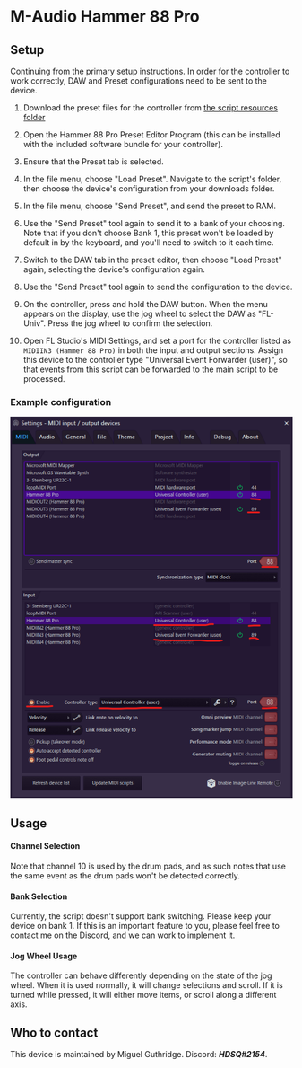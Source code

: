 
# M-Audio Hammer 88 Pro

## Setup

Continuing from the primary setup instructions. In order for the controller to
work correctly, DAW and Preset configurations need to be sent to the device.

1.  Download the preset files for the controller from
    [the script resources folder](../../../resources/device_configs/maudio/hammer88pro/)

2.  Open the Hammer 88 Pro Preset Editor Program (this can be installed with the
    included software bundle for your controller).

3.  Ensure that the Preset tab is selected.

4.  In the file menu, choose "Load Preset". Navigate to the script's folder, then
    choose the device's configuration from your downloads folder.

5.  In the file menu, choose "Send Preset", and send the preset to RAM.

6.  Use the "Send Preset" tool again to send it to a bank of your choosing.
    Note that if you don't choose Bank 1, this preset won't be loaded by default
    in by the keyboard, and you'll need to switch to it each time.

7.  Switch to the DAW tab in the preset editor, then choose "Load Preset" again,
    selecting the device's configuration again.

8.  Use the "Send Preset" tool again to send the configuration to the device.

9.  On the controller, press and hold the DAW button. When the menu appears on
    the display, use the jog wheel to select the DAW as "FL-Univ". Press the jog
    wheel to confirm the selection.

10. Open FL Studio's MIDI Settings, and set a port for the controller listed as
    `MIDIIN3 (Hammer 88 Pro)` in both the input and output sections. Assign this
    device to the controller type "Universal Event Forwarder (user)", so that
    events from this script can be forwarded to the main script to be processed.

### Example configuration

![A screenshot of FL Studio's MIDI Settings window, showing a correct configuration](./images/hammer_88_pro_setup.png)

## Usage

#### Channel Selection
Note that channel 10 is used by the drum pads, and as such notes that use the
same event as the drum pads won't be detected correctly.

#### Bank Selection
Currently, the script doesn't support bank switching. Please keep your device on
bank 1. If this is an important feature to you, please feel free to contact me
on the Discord, and we can work to implement it.

#### Jog Wheel Usage
The controller can behave differently depending on the state of the jog wheel.
When it is used normally, it will change selections and scroll. If it is turned
while pressed, it will either move items, or scroll along a different axis.

## Who to contact
This device is maintained by Miguel Guthridge. Discord: ***HDSQ#2154***.
